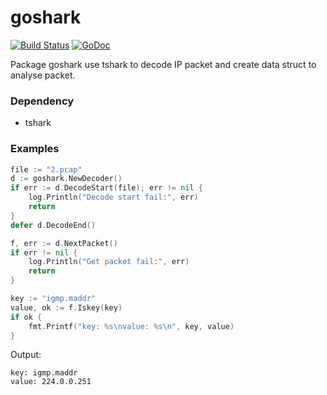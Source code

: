 # goshark
[![Build Status](https://travis-ci.org/sunwxg/goshark.svg?branch=master)](https://travis-ci.org/sunwxg/goshark) 
[![GoDoc](http://godoc.org/github.com/sunwxg/goshark?status.svg)](http://godoc.org/github.com/sunwxg/goshark)

Package goshark use tshark to decode IP packet and create data struct to analyse packet.

### Dependency

* tshark

### Examples

```go
file := "2.pcap"
d := goshark.NewDecoder()
if err := d.DecodeStart(file); err != nil {
    log.Println("Decode start fail:", err)
    return
}
defer d.DecodeEnd()

f, err := d.NextPacket()
if err != nil {
    log.Println("Get packet fail:", err)
    return
}

key := "igmp.maddr"
value, ok := f.Iskey(key)
if ok {
    fmt.Printf("key: %s\nvalue: %s\n", key, value)
}
```
Output:
```
key: igmp.maddr
value: 224.0.0.251
```
